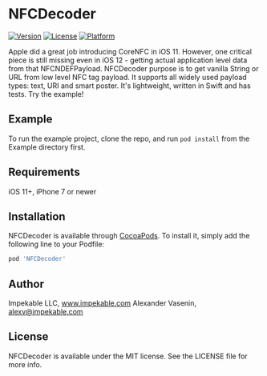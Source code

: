# NFCDecoder

[![Version](https://img.shields.io/cocoapods/v/NFCDecoder.svg?style=flat)](https://cocoapods.org/pods/NFCDecoder)
[![License](https://img.shields.io/cocoapods/l/NFCDecoder.svg?style=flat)](https://cocoapods.org/pods/NFCDecoder)
[![Platform](https://img.shields.io/cocoapods/p/NFCDecoder.svg?style=flat)](https://cocoapods.org/pods/NFCDecoder)

Apple did a great job introducing CoreNFC in iOS 11. However, one critical piece is still missing even in iOS 12 - getting actual application level data from that NFCNDEFPayload. NFCDecoder purpose is to get vanilla String or URL from low level NFC tag payload. It supports all widely used payload types: text, URI and smart poster. It's lightweight, written in Swift and has tests. Try the example!

## Example

To run the example project, clone the repo, and run `pod install` from the Example directory first.

## Requirements

iOS 11+, iPhone 7 or newer

## Installation

NFCDecoder is available through [CocoaPods](https://cocoapods.org). To install
it, simply add the following line to your Podfile:

```ruby
pod 'NFCDecoder'
```

## Author

Impekable LLC, www.impekable.com
Alexander Vasenin, alexv@impekable.com

## License

NFCDecoder is available under the MIT license. See the LICENSE file for more info.


